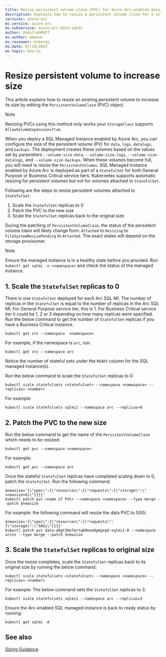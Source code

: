 ```yaml
---
title: Resize persistent volume claim (PVC) for Azure Arc-enabled data services volume
description: Explains how to resize a persistent volume claim for a volume used for Azure Arc-enabled data services.
services: azure-arc
ms.service: azure-arc
ms.subservice: azure-arc-data-sqlmi
author: AbdullahMSFT
ms.author: amamun
ms.reviewer: mikeray
ms.date: 07/19/2023
ms.topic: how-to
---
```


# Resize persistent volume to increase size

This article explains how to resize an existing persistent volume to increase its size by editing the `PersistentVolumeClaim` (PVC) object. 

> [!NOTE]
> Resizing PVCs using this method only works your `StorageClass` supports `AllowVolumeExpansion=True`.

When you deploy a SQL Managed Instance enabled by Azure Arc, you can configure the size of the persistent volume (PV) for `data`, `logs`, `datalogs`, and `backups`. The deployment creates these volumes based on the values set by parameters `--volume-size-data`, `--volume-size-logs`, `--volume-size-datalogs`, and `--volume-size-backups`. When these volumes become full, you will need to resize the `PersistentVolumes`. SQL Managed Instance enabled by Azure Arc is deployed as part of a `StatefulSet` for both General Purpose or Business Critical service tiers. Kubernetes supports automatic resizing for persistent volumes but not for volumes attached to `StatefulSet`. 

Following are the steps to resize persistent volumes attached to `StatefulSet`: 

1. Scale the `StatefulSet` replicas to 0
2. Patch the PVC to the new size
3. Scale the `StatefulSet` replicas back to the original size

During the patching of `PersistentVolumeClaim`, the status of the persistent volume claim will likely change from: `Attached` to `Resizing` to `FileSystemResizePending` to `Attached`. The exact states will depend on the storage provisioner. 

> [!NOTE]
> Ensure the managed instance is in a healthy state before you proceed. Run `kubectl get sqlmi -n <namespace>` and check the status of the managed instance.

## 1. Scale the `StatefulSet` replicas to 0

There is one `StatefulSet` deployed for each Arc SQL MI. The number of replicas in the `StatefulSet` is equal to the number of replicas in the Arc SQL MI. For General Purpose service tier, this is 1. For Business Critical service tier it could be 1, 2 or 3 depending on how many replicas were specified. Run the below command to get the number of `StatefulSet` replicas if you have a Business Critical instance. 

```console
kubectl get sts --namespace  <namespace>
```

For example, if the namespace is `arc`, run:

```console
kubectl get sts --namespace arc
```

Notice the number of stateful sets under the `READY` column for the SQL managed instance(s).

Run the below command to scale the `StatefulSet` replicas to 0:

```console
kubectl scale statefulsets <statefulset> --namespace <namespace> --replicas= <number>
```

For example:

```console
kubectl scale statefulsets sqlmi1 --namespace arc --replicas=0
```

## 2. Patch the PVC to the new size

Run the below command to get the name of the `PersistentVolumeClaim` which needs to be resized:

```console
kubectl get pvc --namespace <namespace>
```

For example:

```console
kubectl get pvc --namespace arc
```


Once the stateful `StatefulSet` replicas have completed scaling down to 0, patch the  `StatefulSet`. Run the following command:

```console
$newsize='{\"spec\":{\"resources\":{\"requests\":{\"storage\":\"<newsize>Gi\"}}}}'
kubectl patch pvc <name of PVC> --namespace <namespace> --type merge --patch $newsize
```

For example: the following command will resize the data PVC to 50Gi. 

```console
$newsize='{\"spec\":{\"resources\":{\"requests\":{\"storage\":\"50Gi\"}}}}'
kubectl patch pvc data-a6gt3be7mrtq60eao0gmgxgd-sqlmi1-0 --namespace arcns --type merge --patch $newsize
```

## 3. Scale the `StatefulSet` replicas to original size

Once the resize completes, scale the `StatefulSet` replicas back to its original size by running the below command:

```console
kubectl scale statefulsets <statefulset> --namespace <namespace> --replicas= <number>
```

For example: The below command sets the `StatefulSet` replicas to 3.

```
kubectl scale statefulsets sqlmi1 --namespace arc --replicas=3
```
Ensure the Arc-enabled SQL managed instance is back to ready status by running:

```console
kubectl get sqlmi -A
```

## See also

[Sizing Guidance](sizing-guidance.md)
